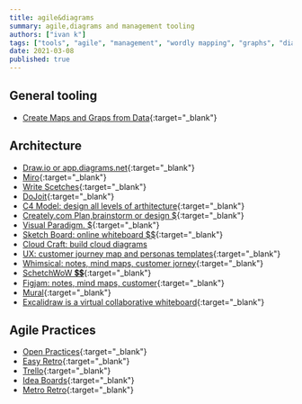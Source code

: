 ```yaml
---
title: agile&diagrams
summary: agile,diagrams and management tooling
authors: ["ivan k"]
tags: ["tools", "agile", "management", "wordly mapping", "graphs", "diagrams", "arthicteture"]
date: 2021-03-08
published: true
---
```


## General tooling

- [Create Maps and Graps from Data](https://kumu.io){:target="_blank"}

## Architecture

- [Draw.io or app.diagrams.net](https://app.diagrams.net){:target="_blank"}
- [Miro][miro]{:target="_blank"}
- [Write Scetches](https://sketch.io/sketchpad/){:target="_blank"}
- [DoJoit](https://go.jeda.ai){:target="_blank"}
- [C4 Model: design all levels of arthitecture](https://c4model.com/){:target="_blank"}
- [Creately.com Plan,brainstorm or design $][creatly.com]{:target="_blank"}
- [Visual Paradigm. $](https://online.visual-paradigm.com/pricing){:target="_blank"}
- [Sketch Board: online whiteboard $$](https://sketchboard.io){:target="_blank"}
- [Cloud Craft: build cloud diagrams](https://cloudcraft.co/)
- [UX: customer journey map and personas templates](https://uxpressia.com/templates){:target="_blank"}
- [Whimsical: notes, mind maps, customer jorney](whimsical.com){:target="_blank"}
- [SchetchWoW 💲💲](https://sketchwow.com/){:target="_blank"}
- [Figjam: notes, mind maps, customer](https://www.figma.com/figjam/){:target="_blank"}
- [Mural](https://www.mural.co/templates){:target="_blank"}
- [Excalidraw is a virtual collaborative whiteboard](https://excalidraw.com/){:target="_blank"}

## Agile Practices

- [Open Practices](https://openpracticelibrary.com/){:target="_blank"}
- [Easy Retro](https://easyretro.io/){:target="_blank"}
- [Trello](https://trello.com/){:target="_blank"}
- [Idea Boards](https://ideaboardz.com/){:target="_blank"}
- [Metro Retro](https://metroretro.io/){:target="_blank"}

<!-- resources -->

[creatly.com]: https://creately.com/blog/diagrams/aws-templates-for-architecture-diagrams/
[miro]: https://miro.com/app/dashboard

